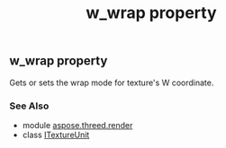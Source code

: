﻿---
title: w_wrap property
second_title: Aspose.3D for Python via .NET API References
description: 
type: docs
weight: 130
url: /python-net/aspose.threed.render/itextureunit/w_wrap/
is_root: false
---

## w_wrap property


Gets or sets the wrap mode for texture's W coordinate.

### See Also
* module [aspose.threed.render](../../)
* class [ITextureUnit](/3d/python-net/aspose.threed.render/itextureunit)
